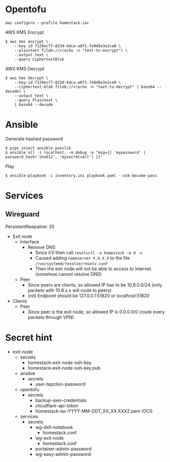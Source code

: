 # Opentofu

```
aws configure --profile homestack-iac
```

AWS KMS Encrypt

```
$ aws kms encrypt \
    --key-id 7129ecf7-823d-4dca-a8f1-7e0d8e3e2ce0 \
    --plaintext fileb://<(echo -n "text-to-encrypt") \
    --output text \
    --query CiphertextBlob
```

AWS KMS Decrypt

```
$ aws kms decrypt \
    --key-id 7129ecf7-823d-4dca-a8f1-7e0d8e3e2ce0 \
    --ciphertext-blob fileb://<(echo -n "text-to-decrypt" | base64 --decode) \
    --output text \
    --query Plaintext \
    | base64 --decode
```

# Ansible

Generate hashed password

```
$ pipx inject ansible passlib
$ ansible all -i localhost, -m debug -a "msg={{ 'mypassword' | password_hash('sha512', 'mysecretsalt') }}"
```

Play

```
$ ansible-playbook -i inventory.ini playbook.yaml --ask-become-pass
```

# Services

## Wireguard

PersistentKeepalive: 25

- Exit node
  - Interface
    - Remove DNS
      - Since it'll then call `resolvctl -a homestack -m 0 -x`
      - Caused adding `nameserver X.X.X.X` to the file `/run/systemd/resolve/resolv.conf`
      - Then the exit node will not be able to access to internet (somehow cannot resolve DNS)
  - Peer
    - Since peers are clients, so allowed IP has to be 10.8.0.0/24 (only packets with 10.8.x.x will route to peers)
    - (nit) Endpoint should be 127.0.0.1:51820 or localhost:51820
- Clients
  - Peer
    - Since peer is the exit node, so allowed IP is 0.0.0.0/0 (route every packets through VPN)

# Secret hint

- exit-node
  - secrets
    - homestack-exit-node-ssh-key
    - homestack-exit-node-ssh-key.pub
  - ansible
    - secrets
      - user-tepzilon-password
  - opentofu
    - secrets
      - backup-aws-credentials
      - cloudflare-api-token
      - homestack-iac-YYYY-MM-DDT_XX_XX.XXXZ.pem (OCI)
  - services
    - secrets
      - wg-dell-notebook
        - homestack.conf
      - wg-exit-node
        - homestack.conf
      - portainer-admin-password
      - wg-easy-admin-password
